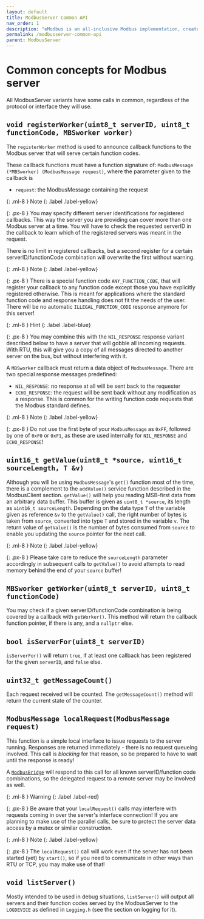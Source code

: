 ```yaml
---
layout: default
title: ModbusServer Common API
nav_order: 1
description: "eModbus is an all-inclusive Modbus implementation, created for ESP32 and Arduino"
permalink: /modbusserver-common-api
parent: ModbusServer
---
```


# Common concepts for Modbus server

All ModbusServer variants have some calls in common, regardless of the protocol or interface they will use.

## `void registerWorker(uint8_t serverID, uint8_t functionCode, MBSworker worker)`
The `registerWorker` method is used to announce callback functions to the Modbus server that will serve certain function codes.

These callback functions must have a function signature of:
`ModbusMessage (*MBSworker) (ModbusMessage request)`,
where the parameter given to the callback is 
- `request`: the ModbusMessage containing the request

{: .ml-8 }
Note
{: .label .label-yellow}

{: .px-8 }
You may specify different server identifications for registered callbacks. This way the server you are providing can cover more than one Modbus server at a time. You will have to check the requested serverID in the callback to learn which of the registered servers was meant in the request.

There is no limit in registered callbacks, but a second register for a certain serverID/functionCode combination will overwrite the first without warning.

{: .ml-8 }
Note
{: .label .label-yellow}

{: .px-8 }
There is a special function code `ANY_FUNCTION_CODE`, that will register your callback to any function code except those you have explicitly registered otherwise.
This is meant for applications where the standard function code and response handling does not fit the needs of the user.
There will be no automatic `ILLEGAL_FUNCTION_CODE` response anymore for this server!

{: .ml-8 }
Hint
{: .label .label-blue}

{: .px-8 }
You may combine this with the `NIL_RESPONSE` response variant described below to have a server that will gobble all incoming requests.
With RTU, this will give you a copy of all messages directed to another server on the bus, but without interfering with it.

A `MBSworker` callback must return a data object of `ModbusMessage`. 
There are two special response messages predefined:
- `NIL_RESPONSE`: no response at all will be sent back to the requester
- `ECHO_RESPONSE`: the request will be sent back without any modification as a response. 
This is common for the writing function code requests that the Modbus standard defines.

{: .ml-8 }
Note
{: .label .label-yellow}

{: .px-8 }
Do not use the first byte of your `ModbusMessage` as `0xFF`, followed by one of `0xF0` or `0xF1`, as these are used internally for `NIL_RESPONSE` and `ECHO_RESPONSE`!

## `uint16_t getValue(uint8_t *source, uint16_t sourceLength, T &v)`
Although you will be using `ModbusMessage`'s `get()` function most of the time, there is a complement to the `addValue()` service function described in the ModbusClient section.
`getValue()` will help you reading MSB-first data from an arbitrary data buffer.
This buffer is given as `uint8_t *source`, its length as `uint16_t sourceLength`.
Depending on the data type `T` of the variable given as reference `&v` to the `getValue()` call, the right number of bytes is taken from `source`, converted into type `T` and stored in the variable `v`.
The return value of `getValue()` is the number of bytes consumed from `source` to enable you updating the `source` pointer for the next call.

{: .ml-8 }
Note
{: .label .label-yellow}

{: .px-8 }
Please take care to reduce the `sourceLength` parameter accordingly in subsequent calls to `getValue()` to avoid attempts to read memory behind the end of your ``source`` buffer!

## `MBSworker getWorker(uint8_t serverID, uint8_t functionCode)`
You may check if a given serverID/functionCode combination is being covered by a callback with `getWorker()`. This method will return the callback function pointer, if there is any, and a `nullptr` else.

## `bool isServerFor(uint8_t serverID)`
`isServerFor()` will return `true`, if at least one callback has been registered for the given `serverID`, and `false` else.

## `uint32_t getMessageCount()`
Each request received will be counted. The `getMessageCount()` method will return the current state of the counter.

## `ModbusMessage localRequest(ModbusMessage request)`
This function is a simple local interface to issue requests to the server running. Responses are returned immediately - there is no request queueing involved. This call is *blocking* for that reason, so be prepared to have to wait until the response is ready!

A [``ModbusBridge``](https://emodbus.github.io/modbusbridge) will respond to this call for all known serverID/function code combinations, so the delegated request to a remote server may be involved as well.

{: .ml-8 }
Warning
{: .label .label-red}

{: .px-8 }
Be aware that your ``localRequest()`` calls may interfere with requests coming in over the server's interface connection! If you are planning to make use of the parallel calls, be sure to protect the server data access by a mutex or similar construction.

{: .ml-8 }
Note
{: .label .label-yellow}

{: .px-8 }
The `localRequest()` call will work even if the server has not been started (yet) by `start()`, so if you need to communicate in other ways than RTU or TCP, you may make use of that!

## `void listServer()`
Mostly intended to be used in debug situations, `listServer()` will output all servers and their function codes served by the ModbusServer to the ``LOGDEVICE`` as defined in ``Logging.h`` (see the section on logging for it).
